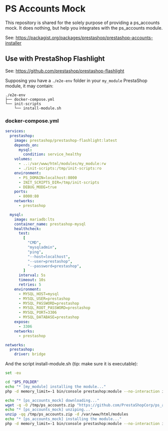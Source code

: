 # PS Accounts Mock

This repository is shared for the solely purpose of providing a ps_accounts mock.
It does nothing, but help you integrates with the ps_accounts module.

See: https://packagist.org/packages/prestashop/prestashop-accounts-installer

## Use with PrestaShop Flashlight

See: https://github.com/prestashop/prestashop-flashlight

Supposing you have a `./e2e-env` folder in your `my_module` PrestaShop module, it may contain:

```
./e2e-env
├── docker-compose.yml
└── init-scripts
    └── install-module.sh
```

### docker-compose.yml

```yml
services:
  prestashop:
    image: prestashop/prestashop-flashlight:latest
    depends_on:
      mysql:
        condition: service_healthy
    volumes:
      - ..:/var/www/html/modules/my_module:rw
      - ./init-scripts:/tmp/init-scripts:ro
    environment:
      - PS_DOMAIN=localhost:8000
      - INIT_SCRIPTS_DIR=/tmp/init-scripts
      - DEBUG_MODE=true
    ports:
      - 8000:80
    networks:
      - prestashop

  mysql:
    image: mariadb:lts
    container_name: prestashop-mysql
    healthcheck:
      test:
        [
          "CMD",
          "mysqladmin",
          "ping",
          "--host=localhost",
          "--user=prestashop",
          "--password=prestashop",
        ]
      interval: 5s
      timeout: 10s
      retries: 5
    environment:
      - MYSQL_HOST=mysql
      - MYSQL_USER=prestashop
      - MYSQL_PASSWORD=prestashop
      - MYSQL_ROOT_PASSWORD=prestashop
      - MYSQL_PORT=3306
      - MYSQL_DATABASE=prestashop
    expose:
      - 3306
    networks:
      - prestashop

networks:
  prestashop:
    driver: bridge
```

And the script install-module.sh (tip: make sure it is executable):

```sh
set -eu

cd "$PS_FOLDER"
echo "* [my_module] installing the module..."
php -d memory_limit=-1 bin/console prestashop:module --no-interaction install "my_module"

echo "* [ps_accounts_mock] downloading..."
wget -q -O /tmp/ps_accounts.zip "https://github.com/PrestaShopCorp/ps_accounts_mock/releases/download/0.0.0/ps_accounts.zip"
echo "* [ps_accounts_mock] unziping..."
unzip -qq /tmp/ps_accounts.zip -d /var/www/html/modules
echo "* [ps_accounts_mock] installing the module..."
php -d memory_limit=-1 bin/console prestashop:module --no-interaction install "ps_accounts"
```

